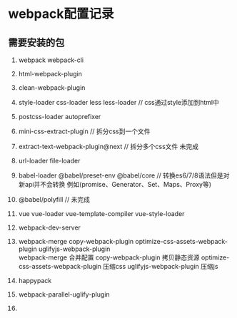 # webpack配置记录

## 需要安装的包
1. webpack webpack-cli
2. html-webpack-plugin
3. clean-webpack-plugin
4. style-loader css-loader less less-loader // css通过style添加到html中
5. postcss-loader autoprefixer
6. mini-css-extract-plugin  // 拆分css到一个文件
7. extract-text-webpack-plugin@next // 拆分多个css文件  未完成
8. url-loader file-loader 
9. babel-loader @babel/preset-env @babel/core  // 转换es6/7/8语法但是对新api并不会转换 例如(promise、Generator、Set、Maps、Proxy等)
10. @babel/polyfill  // 未完成
11. vue vue-loader vue-template-compiler vue-style-loader
12. webpack-dev-server
13.  webpack-merge copy-webpack-plugin optimize-css-assets-webpack-plugin uglifyjs-webpack-plugin  
  webpack-merge 合并配置
  copy-webpack-plugin 拷贝静态资源
  optimize-css-assets-webpack-plugin 压缩css
  uglifyjs-webpack-plugin 压缩js
  
14. happypack
15. webpack-parallel-uglify-plugin
16. 
